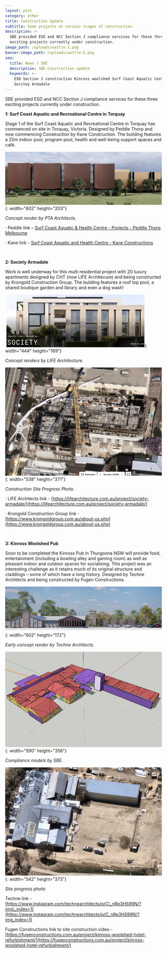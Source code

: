 ```yaml
---
layout: post
category: other
title: Construction Update
subtitle: Some projects at various stages of construction.
description: >-
  SBE provided ESD and NCC Section J compliance services for these three
  exciting projects currently under construction.  
image_path: /uploads/wattle-1.png
banner-image_path: /uploads/wattle-2.png
seo:
  title: News | SBE
  description: SBE Construction update
  keywords: >-
    ESD Section J construction Kinross woolshed Surf Coast Aquatic Centre
    Socitey Armadale
---
```

SBE provided ESD and NCC Section J compliance services for these three exciting projects currently under construction.

**1: Surf Coast Aquatic and Recreational Centre in Torquay**

Stage 1 of the Surf Coast Aquatic and Recreational Centre in Torquay has commenced on site in Torquay, Victoria. Designed by Peddle Thorp and now commencing Construction by Kane Construction. The building features a 25m indoor pool, program pool, health and well-being support spaces and café.

![](/uploads/scac-1.png){: width="602" height="203"}

*Concept render by PTA Architects.*

· Peddle link – [Surf Coast Aquatic & Health Centre - Projects - Peddle Thorp Melbourne](https://www.pta.com.au/projects/surf-coast-aquatic-health-centre)

· Kane link - [Surf Coast Aquatic and Health Centre - Kane Constructions](https://www.kane.com.au/project/surf-coast-aquatic-and-health-centre)

&nbsp;

**2: Society Armadale**

Work is well underway for this multi residential project with 20 luxury apartments designed by CHT (now LIFE Architecure) and being constructed by Krongold Construction Group. The building features a roof top pool, a shared boutique garden and library and even a dog wash!

&nbsp;![](/uploads/wattle-1-3.png){: width="444" height="169"}

*Concept renders by LIFE Architecture.*

![](/uploads/wattle-2-1.png){: width="538" height="371"}

*Construction Site Progress Photo.*

· LIFE Architects link - [https://lifearchitecture.com.au/project/society-armadale/](https://lifearchitecture.com.au/project/society-armadale/)

· Krongold Construction Group link - [https://www.krongoldgroup.com.au/about-us.php](https://www.krongoldgroup.com.au/about-us.php)

&nbsp;

**3: Kinross Woolshed Pub**

Soon to be completed the Kinross Pub in Thurgoona NSW will provide food, entertainment (including a bowling alley and gaming room) as well as pleasant indoor and outdoor spaces for socialising. This project was an interesting challenge as it retains much of its original structure and claddings – some of which have a long history. Designed by Techne Architects and being constructed by Fugen Constructions.

![](/uploads/kin-3.png){: width="602" height="172"}

*Early concept render by Techne Architects.*

![](/uploads/kin-1-1.png){: width="590" height="358"}

*Compliance models by SBE.*

![](/uploads/kin-2.png){: width="542" height="373"}

*Site progress photo*

Techne link - [https://www.instagram.com/technearchitects/p/C\_nRe3HS99N/?img\_index=1](https://www.instagram.com/technearchitects/p/C_nRe3HS99N/?img_index=1)

Fugen Constructions link to site construction video - [https://fugenconstructions.com.au/project/kinross-woolshed-hotel-refurbishment/](https://fugenconstructions.com.au/project/kinross-woolshed-hotel-refurbishment/)